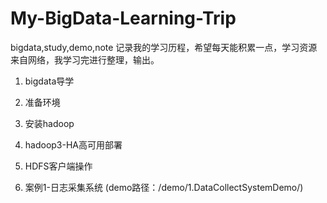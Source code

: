 # My-BigData-Learning-Trip
bigdata,study,demo,note
记录我的学习历程，希望每天能积累一点，学习资源来自网络，我学习完进行整理，输出。

1. bigdata导学

2. 准备环境

3. 安装hadoop

4. hadoop3-HA高可用部署

5. HDFS客户端操作

6. 案例1-日志采集系统 (demo路径：/demo/1.DataCollectSystemDemo/)

   